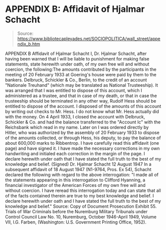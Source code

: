 # APPENDIX B: Affidavit of Hjalmar Schacht

> Source: https://www.bibliotecapleyades.net/SOCIOPOLITICA/wall_street/appendix_b.htm

APPENDIX B
Affidavit of Hjalmar Schacht
I, Dr. Hjalmar Schacht, after having been warned that I will be liable to punishment for making false statements, state herewith under oath, of my own free will and without coercion, the following:The amounts contributed by the participants in the meeting of 20 February 1933 at Goering's house were paid by them to the bankers. Delbruck, Schickler & Co., Berlin, to the credit of an account "Nationale Treuhand" (which may be translated as National Trusteeship). It was arranged that I was entitled to dispose of this account, which I administered as a trustee, and that in case of my death, or that in case the trusteeship should be terminated in any other way, Rudolf Hess should be entitled to dispose of the account.
I disposed of the amounts of this account by writing out checks to Mr. Hess. I do not know what Mr. Hess actually did with the money.
On 4 April 1933, I closed the account with Delbruck, Schickler & Co. and had the balance transferred to the "Account Ic" with the Reichsbank which read in my name. Later on I was ordered directly by Hitler, who was authorized by the assembly of 20 February 1933 to dispose of the amounts collected, or through Hess, his deputy, to pay the balance of about 600,000 marks to Ribbentrop.
I have carefully read this affidavit (one page) and have signed it. I have made the necessary corrections in my own handwriting and initialed each correction in the margin of the page. I declare herewith under oath that I have stated the full truth to the best of my knowledge and belief.
(Signed) Dr. Hjalmar Schacht
12 August 1947
In a subsequent affidavit of 18 August 1947 (N1-9764, Pros. Ex 54), Schacht declared the following with regard to the above interrogation: "I made all of the statements appearing in this interrogation to Clifford Hyanning, a financial investigator of the American Forces of my own free will and without coercion. I have reread this interrogation today and can state that all of the facts contained therein are true to my best knowledge and belief. I declare herewith under oath and I have stated the full truth to the best of my knowledge and belief."
Source: Copy of Document Prosecution Exhibit 55. Trials of War Criminals before the Nuremburg Military Tribunals under Control Council Law No. 10, Nuremburg, October 1946-April 1949, Volume VII, I.G. Farben, (Washington: U.S. Government Printing Office, 1952).
